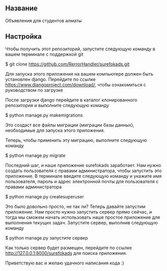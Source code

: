 ## Название

Объявления для студентов алматы

## Настройка

Чтобы получить этот репозиторий, запустите следующую команду в вашем терминале с поддержкой git

$ git clone https://github.com/RerrorHandler/surefokads.git

Для запуска этого приложения на вашем компьютере должен быть установлен django. Перейдите по ссылке https://www.djangoproject.com/download/, чтобы ознакомиться с руководством по загрузке

После загрузки django перейдите в каталог клонированного репозитория и выполните следующую команду

$ python manage.py makemigrations

Это создаст все файлы миграции (миграции базы данных), необходимые для запуска этого приложения.

Теперь, чтобы применить эту миграцию, выполните следующую команду

$ python manage.py migrate

Последний шаг, и наше приложение surefokads заработает. Нам нужно создать пользователя с правами администратора, чтобы запустить это приложение. В терминале введите следующую команду и укажите имя пользователя, пароль и адрес электронной почты для пользователя с правами администратора

$ python manage.py createsuperuser

Это было довольно просто, не так ли? Теперь давайте запустим приложение. Нам просто нужно запустить сервер прямо сейчас, и тогда мы сможем начать использовать наше простое приложение для выполнения текущих задач. Запустите сервер, выполнив следующую команду

$ python manage.py запустите сервер

Как только сервер будет размещен, перейдите по ссылке http://127.0.0.1:8000/surefokads для поиска приложения.

Приветствую вас и желаю удачного написания кода :)